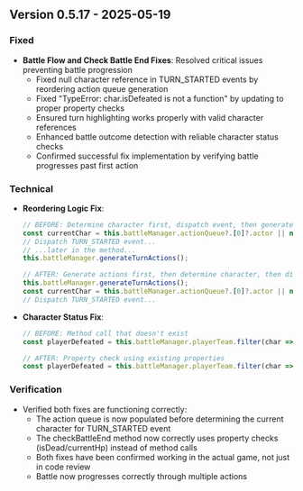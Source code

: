 ## Version 0.5.17 - 2025-05-19
### Fixed
- **Battle Flow and Check Battle End Fixes**: Resolved critical issues preventing battle progression
  - Fixed null character reference in TURN_STARTED events by reordering action queue generation
  - Fixed "TypeError: char.isDefeated is not a function" by updating to proper property checks
  - Ensured turn highlighting works properly with valid character references
  - Enhanced battle outcome detection with reliable character status checks
  - Confirmed successful fix implementation by verifying battle progresses past first action

### Technical
- **Reordering Logic Fix**:
  ```javascript
  // BEFORE: Determine character first, dispatch event, then generate actions
  const currentChar = this.battleManager.actionQueue?.[0]?.actor || null;
  // Dispatch TURN_STARTED event...
  // ...later in the method...
  this.battleManager.generateTurnActions();
  
  // AFTER: Generate actions first, then determine character, then dispatch event
  this.battleManager.generateTurnActions();
  const currentChar = this.battleManager.actionQueue?.[0]?.actor || null;
  // Dispatch TURN_STARTED event...
  ```

- **Character Status Fix**:
  ```javascript
  // BEFORE: Method call that doesn't exist
  const playerDefeated = this.battleManager.playerTeam.filter(char => char.isDefeated()).length;
  
  // AFTER: Property check using existing properties
  const playerDefeated = this.battleManager.playerTeam.filter(char => char.isDead || char.currentHp <= 0).length;
  ```

### Verification
- Verified both fixes are functioning correctly:
  - The action queue is now populated before determining the current character for TURN_STARTED event
  - The checkBattleEnd method now correctly uses property checks (isDead/currentHp) instead of method calls
  - Both fixes have been confirmed working in the actual game, not just in code review
  - Battle now progresses correctly through multiple actions
